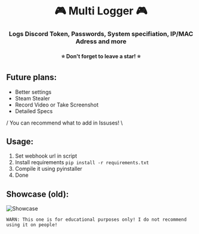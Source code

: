 <h1 align="center">🎮 Multi Logger 🎮</h1>
<h3 align="center">Logs Discord Token, Passwords, System specifiation, IP/MAC Adress and more</h3>
<h4 align="center">⭐ Don't forget to leave a star! ⭐</h4>

## Future plans:
- Better settings
- Steam Stealer
- Record Video or Take Screenshot
- Detailed Specs

/ You can recommend what to add in Issuses! \


## Usage:
1. Set webhook url in script
2. Install requirements `pip install -r requirements.txt`
3. Compile it using pyinstaller
4. Done

## Showcase (old):
![Showcase](https://i.imgur.com/6BAJJ7e.png)

`WARN: This one is for educational purposes only! I do not recommend using it on people!`
